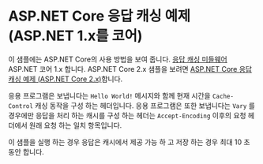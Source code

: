 # <a name="aspnet-core-response-caching-sample-aspnet-core-1x"></a>ASP.NET Core 응답 캐싱 예제 (ASP.NET 1.x를 코어)

이 샘플에는 ASP.NET Core의 사용 방법을 보여 줍니다. [응답 캐싱 미들웨어](xref:performance/caching/middleware) ASP.NET 코어 1.x 합니다. ASP.NET Core 2.x 샘플을 보려면 [ASP.NET Core 응답 캐싱 예제 (ASP.NET Core 2.x)](https://github.com/aspnet/Docs/tree/master/aspnetcore/performance/caching/middleware/samples/2.x)합니다.

응용 프로그램은 보냅니다는 `Hello World!` 메시지와 함께 현재 시간을 `Cache-Control` 캐싱 동작을 구성 하는 헤더입니다. 응용 프로그램은 또한 보냅니다는 `Vary` 를 경우에만 응답을 처리 하는 캐시를 구성 하는 헤더는 `Accept-Encoding` 이후의 요청 헤더에서 원래 요청 하는 일치 항목입니다.

이 샘플을 실행 하는 경우 응답은 캐시에서 제공 가능 하 고 저장 하는 경우 최대 10 초 동안 합니다.
